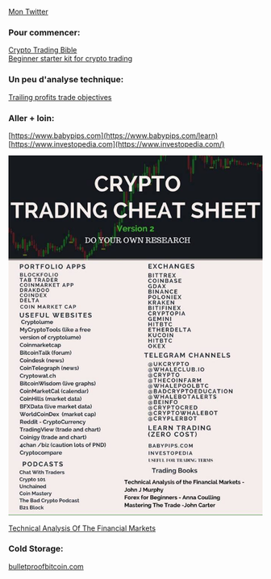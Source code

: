 [Mon Twitter](https://twitter.com/JonWaitz)
### Pour commencer:
  [Crypto Trading Bible](https://hackernoon.com/the-cryptocurrency-trading-bible-43d0c57e3fe6) <br>
  [Beginner starter kit for crypto trading](https://alunacrypto.blogspot.fr/2017/06/essential-beginners-starter-kit-for-cryptocurrency-trading-bitcoin-altcoins-ethereum.html)

### Un peu d'analyse technique:
  [Trailing profits trade objectives](https://cryptoyoda1338.wordpress.com/2017/08/10/trailing-profits-trade-objectives/)

### Aller + loin:
  [https://www.babypips.com](https://www.babypips.com/learn) <br>
  [https://www.investopedia.com](https://www.investopedia.com/)

![Crypto Trading Cheat Shit](https://github.com/JonMary/Cryptos/blob/master/lol.jpg?raw=true)

[Technical Analysis Of The Financial Markets](https://cdn.preterhuman.net/texts/unsorted2/Stock%20books%20029/John%20J%20Murphy%20-%20Technical%20Analysis%20Of%20The%20Financial%20Markets.pdf)

### Cold Storage:
[bulletproofbitcoin.com](http://bulletproofbitcoin.com/)
